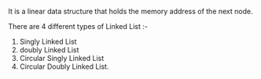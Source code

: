 It is a linear data structure that holds the memory address of the next node.

There are 4 different types of Linked List :- 
1. Singly Linked List
2. doubly Linked List
3. Circular Singly Linked List
4. Circular Doubly Linked List.




